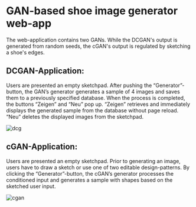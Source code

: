 # GAN-based shoe image generator web-app

The web-application contains two GANs. While the DCGAN's output is generated from random seeds, the cGAN's output is regulated by sketching a shoe's edges.

## DCGAN-Application:
Users are presented an empty sketchpad. After pushing the “Generator”-button, the GAN’s generator generates a sample of 4 images and saves them to a previously specified database. When the process is completed, the buttons “Zeigen” and “Neu” pop up. “Zeigen” retrieves and immediately displays the generated sample from the database without page reload. “Neu” deletes the displayed images from the sketchpad.

![dcg](https://user-images.githubusercontent.com/76814718/106265499-6a346f80-6227-11eb-8bed-3c1899cdd1b0.png)

## cGAN-Application:
Users are presented an empty sketchpad. Prior to generating an image, users have to draw a sketch or use one of two editable design-patterns. By clicking the “Generator”-button, the cGAN’s generator processes the conditioned input and generates a sample with shapes based on the sketched user input.

![cgan](https://user-images.githubusercontent.com/76814718/106265494-67397f00-6227-11eb-848d-16fbaeedf048.png)
